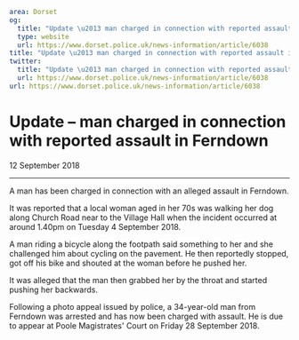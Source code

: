 ```yaml
area: Dorset
og:
  title: "Update \u2013 man charged in connection with reported assault in Ferndown"
  type: website
  url: https://www.dorset.police.uk/news-information/article/6038
title: "Update \u2013 man charged in connection with reported assault in Ferndown |"
twitter:
  title: "Update \u2013 man charged in connection with reported assault in Ferndown"
  url: https://www.dorset.police.uk/news-information/article/6038
url: https://www.dorset.police.uk/news-information/article/6038
```

# Update – man charged in connection with reported assault in Ferndown

12 September 2018

* * *

A man has been charged in connection with an alleged assault in Ferndown.

It was reported that a local woman aged in her 70s was walking her dog along Church Road near to the Village Hall when the incident occurred at around 1.40pm on Tuesday 4 September 2018.

A man riding a bicycle along the footpath said something to her and she challenged him about cycling on the pavement. He then reportedly stopped, got off his bike and shouted at the woman before he pushed her.

It was alleged that the man then grabbed her by the throat and started pushing her backwards.

Following a photo appeal issued by police, a 34-year-old man from Ferndown was arrested and has now been charged with assault. He is due to appear at Poole Magistrates' Court on Friday 28 September 2018.
